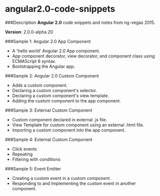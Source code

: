 # angular2.0-code-snippets

###Description
__Angular 2.0__ code snippets and notes from ng-vegas 2015.

__Version__: 2.0.0-alpha.20

###Sample 1: Angular 2.0 App Component

* A 'hello world' Angular 2.0 App component.
* App component decorator, view decorator, and component class using ECMAScript 6 syntax.
* Bootstrapping the Angular app.

###Sample 2: Angular 2.0 Custom Component

* Adds a custom component.
* Declaring a custom component's selector.
* Declaring a custom component's view template.
* Adding the custom component to the app component.

###Sample 3: External Custom Component

* Custom component declared in external .js file.
* View Template for custom component using an external .html file.
* Importing a custom component into the app component.

###Sample 4: External Custom Component

* Click events
* Repeating
* Filtering with conditions

###Sample 5: Event Emitter

* Creating a custom event in a custom component.
* Responding to and Implementing the custom event in another component.

